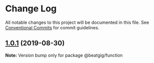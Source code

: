 # Change Log

All notable changes to this project will be documented in this file.
See [Conventional Commits](https://conventionalcommits.org) for commit guidelines.

## [1.0.1](https://github.com/beatgig/midi/compare/@beatgig/function@1.0.0...@beatgig/function@1.0.1) (2019-08-30)

**Note:** Version bump only for package @beatgig/function
